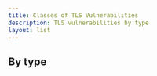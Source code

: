 ```yaml
---
title: Classes of TLS Vulnerabilities
description: TLS vulnerabilities by type
layout: list
---
```


## By type
